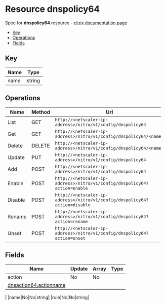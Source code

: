 # Resource dnspolicy64

Spec for **dnspolicy64** resource - [citrix documentation page](https://developer-docs.citrix.com/projects/netscaler-nitro-api/en/11.0/configuration/domain-name-service/dnspolicy64/dnspolicy64/)

- [Key](#key)
- [Operations](#operations)
- [Fields](#fields)

## Key

| Name | Type |
|----|----|
| name | string |

## Operations

| Name | Method | Url |
|----|----|----|
| List | GET | `http://<netscaler-ip-address>/nitro/v1/config/dnspolicy64` |
| Get | GET | `http://<netscaler-ip-address>/nitro/v1/config/dnspolicy64/<name>` |
| Delete | DELETE | `http://<netscaler-ip-address>/nitro/v1/config/dnspolicy64/<name>` |
| Update | PUT | `http://<netscaler-ip-address>/nitro/v1/config/dnspolicy64` |
| Add | POST | `http://<netscaler-ip-address>/nitro/v1/config/dnspolicy64` |
| Enable | POST | `http://<netscaler-ip-address>/nitro/v1/config/dnspolicy64?action=enable` |
| Disable | POST | `http://<netscaler-ip-address>/nitro/v1/config/dnspolicy64?action=disable` |
| Rename | POST | `http://<netscaler-ip-address>/nitro/v1/config/dnspolicy64?action=rename` |
| Unset | POST | `http://<netscaler-ip-address>/nitro/v1/config/dnspolicy64?action=unset` |

## Fields

| Name | Update | Array | Type |
|----|----|----|----|
|action|No|No
|[dnsaction64.actionname](/doc/resources/dnsaction64.md)
|
|name|No|No|string|
|rule|No|No|string|

